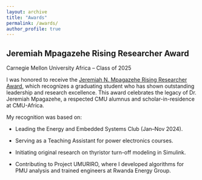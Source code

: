 ```yaml
---
layout: archive
title: "Awards"
permalink: /awards/
author_profile: true
---
```


## Jeremiah Mpagazehe Rising Researcher Award
Carnegie Mellon University Africa – Class of 2025

I was honored to receive the [Jeremiah N. Mpagazehe Rising Researcher Award](https://www.africa.engineering.cmu.edu/students/fellowships-awards.html), which recognizes a graduating student who has shown outstanding leadership and research excellence. This award celebrates the legacy of Dr. Jeremiah Mpagazehe, a respected CMU alumnus and scholar-in-residence at CMU-Africa.

My recognition was based on:

- Leading the Energy and Embedded Systems Club (Jan–Nov 2024).

- Serving as a Teaching Assistant for power electronics courses.

- Initiating original research on thyristor turn-off modeling in Simulink.

- Contributing to Project UMURIRO, where I developed algorithms for PMU analysis and trained engineers at Rwanda Energy Group.

